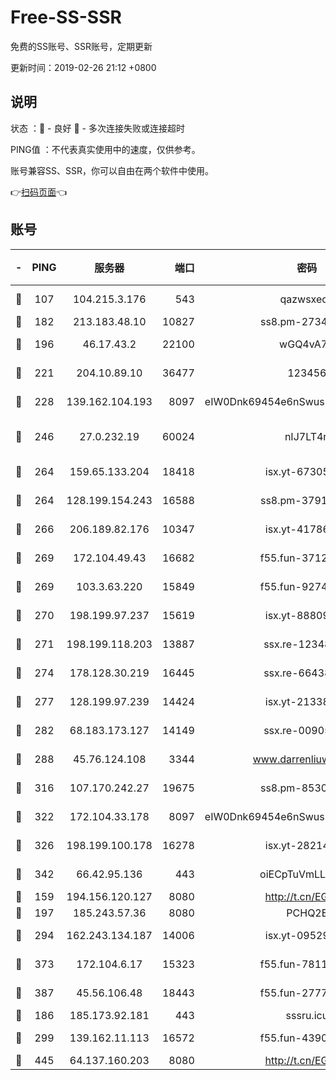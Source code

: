 # Free-SS-SSR

免费的SS账号、SSR账号，定期更新

更新时间：2019-02-26 21:12 +0800

## 说明

状态     ：🙂 - 良好 🙁 - 多次连接失败或连接超时

PING值   ：不代表真实使用中的速度，仅供参考。

账号兼容SS、SSR，你可以自由在两个软件中使用。

👉[扫码页面](https://liesauer.github.io/free-ss-ssr.github.io/)👈

## 账号

|-|PING|服务器|端口|密码|加密方式|区域|
|:----:|:----:|:-----:|-----:|:----:|:----:|:----:|
|🙂|107|104.215.3.176|543|qazwsxedc|aes-256-gcm|JP|
|🙂|182|213.183.48.10|10827|ss8.pm-27345710|rc4-md5|RU|
|🙂|196|46.17.43.2|22100|wGQ4vA7D|aes-256-gcm|RU|
|🙂|221|204.10.89.10|36477|123456|aes-256-cfb|US|
|🙂|228|139.162.104.193|8097|eIW0Dnk69454e6nSwuspv9DmS201tQ0D|aes-256-cfb|JP|
|🙂|246|27.0.232.19|60024|nIJ7LT4n|xchacha20-ietf-poly1305|HK|
|🙂|264|159.65.133.204|18418|isx.yt-67305082|aes-256-cfb|SG|
|🙂|264|128.199.154.243|16588|ss8.pm-37919199|aes-256-cfb|SG|
|🙂|266|206.189.82.176|10347|isx.yt-41786271|aes-256-cfb|SG|
|🙂|269|172.104.49.43|16682|f55.fun-37126498|aes-256-cfb|SG|
|🙂|269|103.3.63.220|15849|f55.fun-92746572|aes-256-cfb|SG|
|🙂|270|198.199.97.237|15619|isx.yt-88809686|aes-256-cfb|US|
|🙂|271|198.199.118.203|13887|ssx.re-12348828|aes-256-cfb|US|
|🙂|274|178.128.30.219|16445|ssx.re-66438598|aes-256-cfb|SG|
|🙂|277|128.199.97.239|14424|isx.yt-21338454|aes-256-cfb|SG|
|🙂|282|68.183.173.127|14149|ssx.re-00905761|aes-256-cfb|US|
|🙂|288|45.76.124.108|3344|www.darrenliuwei.com|aes-256-cfb|AU|
|🙂|316|107.170.242.27|19675|ss8.pm-85305168|aes-256-cfb|US|
|🙂|322|172.104.33.178|8097|eIW0Dnk69454e6nSwuspv9DmS201tQ0D|aes-256-cfb|SG|
|🙂|326|198.199.100.178|16278|isx.yt-28214890|aes-256-cfb|US|
|🙂|342|66.42.95.136|443|oiECpTuVmLLxk4Ts|aes-256-cfb|US|
|🙂|159|194.156.120.127|8080|http://t.cn/EGJIyrl|rc4-md5|RU|
|🙂|197|185.243.57.36|8080|PCHQ2E|rc4-md5|US|
|🙂|294|162.243.134.187|14006|isx.yt-09529412|aes-256-cfb|US|
|🙂|373|172.104.6.17|15323|f55.fun-78116806|aes-256-cfb|US|
|🙂|387|45.56.106.48|18443|f55.fun-27772788|aes-256-cfb|US|
|🙁|186|185.173.92.181|443|sssru.icu|rc4-md5|RU|
|🙁|299|139.162.11.113|16572|f55.fun-43900311|aes-256-cfb|SG|
|🙁|445|64.137.160.203|8080|http://t.cn/EGJIyrl|rc4-md5|CA|
